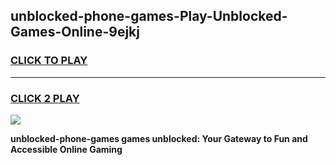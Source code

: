 
## unblocked-phone-games-Play-Unblocked-Games-Online-9ejkj
<h3>
<a href="https://premium76.site?title=unblocked-phone-games&ref=25A">CLICK TO PLAY</a></h3>
<hr>

<h3>
<a href="https://premium76.site?title=unblocked-phone-games&ref=25A">CLICK 2 PLAY</a>
  
</h3>

<a href="https://premium76.site?title=unblocked-phone-games&ref=25A"><img src="https://clearcache.store/games.png"></a>


**unblocked-phone-games games unblocked: Your Gateway to Fun and Accessible Online Gaming**
